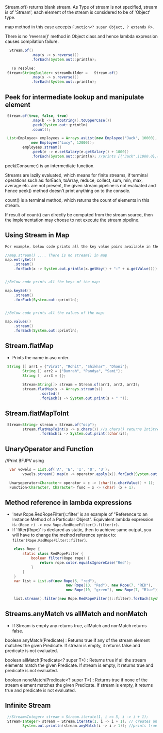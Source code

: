 
Stream.of() returns blank stream. As Type of stream is not specified, stream is of 'Stream<Object>', each element of the stream is considered to be of 'Object' type.

map method in this case accepts `Function<? super Object, ? extends R>`.

There is no 'reverse()' method in Object class and hence lambda expression causes compilation failure.

```java
  Stream.of()
            .map(s -> s.reverse())
            .forEach(System.out::println);

   To resolve:
 Stream<StringBuilder> streamBuilder =   Stream.of()
            .map(s -> s.reverse())
            .forEach(System.out::println);    

```
## Peek for intermediate lookup and manipulate element
```java
 Stream.of(true, false, true)
            .map(b -> b.toString().toUpperCase())
            .peek(System.out::println)
            .count();

 List<Employee> employees = Arrays.asList(new Employee("Jack", 10000),
            new Employee("Lucy", 12000));
        employees.stream()
            .peek(e -> e.setSalary(e.getSalary() + 1000))
            .forEach(System.out::println); //prints [{"Jack",11000.0},{"Lucy",13000.0}].           
```


peek(Consumer) is an intermediate function.

Streams are lazily evaluated, which means for finite streams, if terminal operations such as: forEach, toArray, reduce, collect, sum, min, max, average etc. are not present, the given stream pipeline is not evaluated and hence peek() method doesn't print anything on to the console.

count() is a terminal method, which returns the count of elements in this stream.

If result of count() can directly be computed from the stream source, then the implementation may choose to not execute the stream pipeline.

## Using Stream in Map

```java
For example, below code prints all the key value pairs available in the map:

//map.stream() .... There is no stream() in map
map.entrySet()
	.stream()
	.forEach(x -> System.out.println(x.getKey() + ":" + x.getValue()));


//Below code prints all the keys of the map:

map.keySet()
	.stream()
	.forEach(System.out::println);


//Below code prints all the values of the map:

map.values()
	.stream()
	.forEach(System.out::println);
```

## Stream.flatMap
- Prints the name in asc order.
```java
 String [] arr1 = {"Virat", "Rohit", "Shikhar", "Dhoni"};
        String [] arr2 = {"Bumrah", "Pandya", "Sami"};
        String [] arr3 = {};
 
        Stream<String[]> stream = Stream.of(arr1, arr2, arr3);
        stream.flatMap(s -> Arrays.stream(s))
                .sorted()
                .forEach(s -> System.out.print(s + " "));
```

## Stream.flatMapToInt

```java
 Stream<String> stream = Stream.of("ocp");
        stream.flatMapToInt(s -> s.chars()) //s.chars() returns IntStream
                .forEach(i -> System.out.print((char)i));
```

## UnaryOperator and Function

//Print BFJPV using 
```java
  var vowels = List.of('A', 'E', 'I', 'O', 'U');
        vowels.stream().map(x -> operator.apply(x)).forEach(System.out::print); //Line n1

  Unaryoperator<Character> operator = c -> (char)(c.charValue() + 1);
  Function<Character, Character> func = x -> (char) (x + 1);    

```

## Method reference in lambda expressions

- 'new Rope.RedRopeFilter()::filter' is an example of "Reference to an Instance Method of a Particular Object". Equivalent lambda expression is: `(Rope r) -> new Rope.RedRopeFilter().filter(r)`. 
- If 'filter(Rope)' is declared as static, then to achieve same output, you will have to change the method reference syntax to: `filter(Rope.RedRopeFilter::filter)`.
  
```java
    class Rope {
        static class RedRopeFilter {
            boolean filter(Rope rope) {
                return rope.color.equalsIgnoreCase("Red");
            }
        }
    }
    var list = List.of(new Rope(5, "red"),
                            new Rope(10, "Red"), new Rope(7, "RED"),
                            new Rope(10, "green"), new Rope(7, "Blue"));

    list.stream().filter(new Rope.RedRopeFilter()::filter).forEach(System.out::println); //Line n1    
```

## Streams.anyMatch vs allMatch and nonMatch 

- If Stream is empty any returns true, allMatch and nonMatch returns false.
<p>
boolean anyMatch(Predicate<? super T>) : Returns true if any of the stream element matches the given Predicate. If stream is empty, it returns false and predicate is not evaluated. 

boolean allMatch(Predicate<? super T>) : Returns true if all the stream elements match the given Predicate. If stream is empty, it returns true and predicate is not evaluated. 

boolean noneMatch(Predicate<? super T>) : Returns true if none of the stream element matches the given Predicate. If stream is empty, it returns true and predicate is not evaluated. 
</p>

## Infinite Stream

```java
 //Stream<Integer> stream = Stream.iterate(1, i >= 5, i -> i + 1);
 Stream<Integer> stream = Stream.iterate(1, i -> i + 1); // creates an infinite loop
        System.out.println(stream.anyMatch(i -> i > 1)); //prints true Stream ends as soon as 2 > 1
```